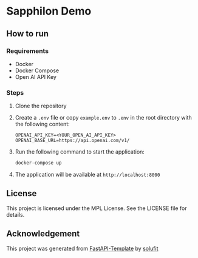 # Sapphilon Demo

## How to run

### Requirements

- Docker
- Docker Compose
- Open AI API Key

### Steps

1. Clone the repository
2. Create a `.env` file or copy `example.env` to `.env` in the root directory with the following content:

    ```env
    OPENAI_API_KEY=<YOUR_OPEN_AI_API_KEY>
    OPENAI_BASE_URL=https://api.openai.com/v1/

    ```

3. Run the following command to start the application:

    ```bash
    docker-compose up
    ```

4. The application will be available at `http://localhost:8000`

## License

This project is licensed under the MPL License. See the LICENSE file for details.

## Acknowledgement

This project was generated from [FastAPI-Template](https://github.com/solufit/fastapi-template) by [solufit](https://solufit.net)
